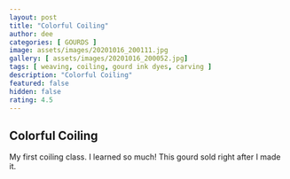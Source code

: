 ```yaml
---
layout: post
title: "Colorful Coiling"
author: dee
categories: [ GOURDS ]
image: assets/images/20201016_200111.jpg
gallery: [ assets/images/20201016_200052.jpg]
tags: [ weaving, coiling, gourd ink dyes, carving ]
description: "Colorful Coiling"
featured: false
hidden: false
rating: 4.5
---
```


## Colorful Coiling

My first coiling class. I learned so much!  This gourd sold right after I made it.
